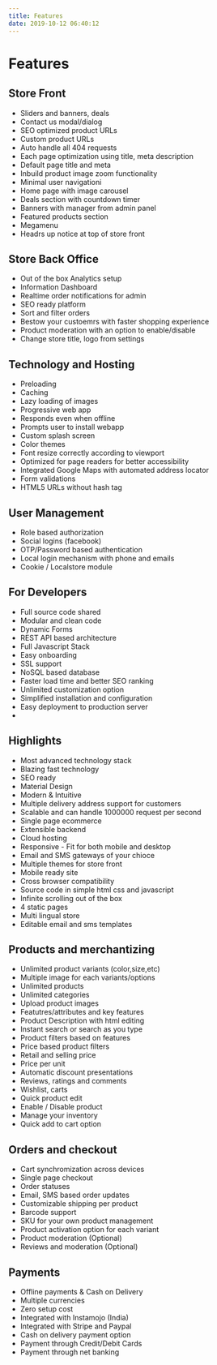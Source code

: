 ```yaml
---
title: Features
date: 2019-10-12 06:40:12
---
```

# Features

## Store Front
- Sliders and banners, deals
- Contact us modal/dialog
- SEO optimized product URLs
- Custom product URLs
- Auto handle all 404 requests
- Each page optimization using title, meta description
- Default page title and meta
- Inbuild product image zoom functionality
- Minimal user navigationi
- Home page with image carousel
- Deals section with countdown timer
- Banners with manager from admin panel
- Featured products section
- Megamenu
- Headrs up notice at top of store front

## Store Back Office
- Out of the box Analytics setup
- Information Dashboard
- Realtime order notifications for admin
- SEO ready platform
- Sort and filter orders
- Bestow your custoemrs with faster shopping experience
- Product moderation with an option to enable/disable
- Change store title, logo from settings

## Technology and Hosting
- Preloading
- Caching
- Lazy loading of images
- Progressive web app
- Responds even when offline
- Prompts user to install webapp
- Custom splash screen
- Color themes
- Font resize correctly according to viewport
- Optimized for page readers for better accessibility
- Integrated Google Maps with automated address locator
- Form validations 
- HTML5 URLs without hash tag

## User Management
- Role based authorization
- Social logins (facebook)
- OTP/Password based authentication
- Local login mechanism with phone and emails
- Cookie / Localstore module

## For Developers
- Full source code shared
- Modular and clean code
- Dynamic Forms
- REST API based architecture
- Full Javascript Stack
- Easy onboarding
- SSL support
- NoSQL based database
- Faster load time and better SEO ranking
- Unlimited customization option
- Simplified installation and configuration
- Easy deployment to production server
- 
## Highlights
- Most advanced technology stack
- Blazing fast technology
- SEO ready
- Material Design
- Modern & Intuitive
- Multiple delivery address support for customers
- Scalable and can handle 1000000 request per second
- Single page ecommerce
- Extensible backend
- Cloud hosting
- Responsive - Fit for both mobile and desktop
- Email and SMS gateways of your chioce
- Multiple themes for store front
- Mobile ready site
- Cross browser compatibility
- Source code in simple html css and javascript
- Infinite scrolling out of the box
- 4 static pages
- Multi lingual store
- Editable email and sms templates

## Products and merchantizing
- Unlimited product variants (color,size,etc)
- Multiple image for each variants/options
- Unlimited products
- Unlimited categories
- Upload product images
- Featutres/attributes and key features
- Product Description with html editing
- Instant search or search as you type
- Product filters based on features
- Price based product filters
- Retail and selling price
- Price per unit
- Automatic discount presentations
- Reviews, ratings and comments
- Wishlist, carts
- Quick product edit 
- Enable / Disable product
- Manage your inventory
- Quick add to cart option

## Orders and checkout
- Cart synchromization across devices
- Single page checkout
- Order statuses
- Email, SMS based order updates
- Customizable shipping per product
- Barcode support
- SKU for your own product management
- Product activation option for each variant
- Product moderation (Optional)
- Reviews and moderation (Optional)

## Payments
- Offline payments & Cash on Delivery
- Multiple currencies
- Zero setup cost
- Integrated with Instamojo (India)
- Integrated with Stripe and Paypal
- Cash on delivery payment option
- Payment through Credit/Debit Cards
- Payment through net banking
